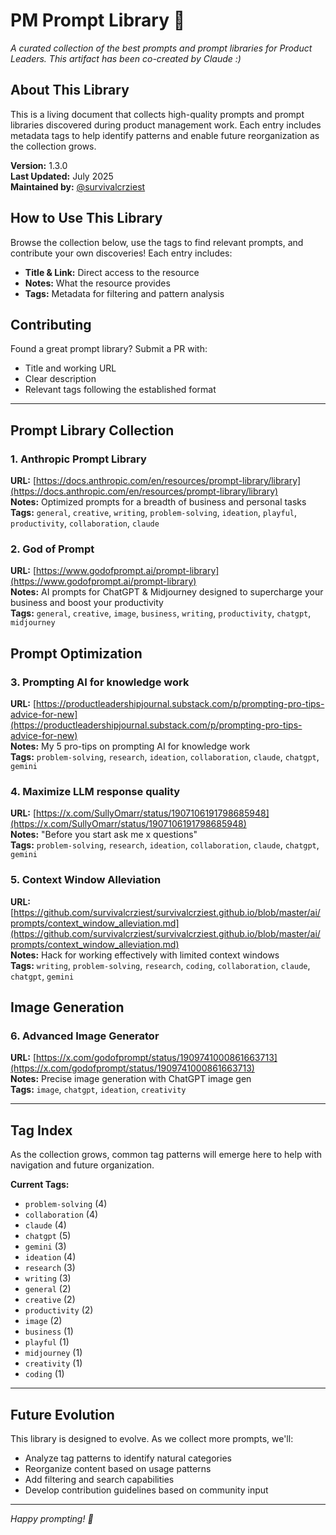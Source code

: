 # PM Prompt Library 🚀

*A curated collection of the best prompts and prompt libraries for Product Leaders. This artifact has been co-created by Claude :)*

## About This Library

This is a living document that collects high-quality prompts and prompt libraries discovered during product management work. Each entry includes metadata tags to help identify patterns and enable future reorganization as the collection grows.

**Version:** 1.3.0  
**Last Updated:** July 2025  
**Maintained by:** [@survivalcrziest](https://github.com/survivalcrziest)

## How to Use This Library

Browse the collection below, use the tags to find relevant prompts, and contribute your own discoveries! Each entry includes:
- **Title & Link:** Direct access to the resource
- **Notes:** What the resource provides
- **Tags:** Metadata for filtering and pattern analysis

## Contributing

Found a great prompt library? Submit a PR with:
- Title and working URL
- Clear description
- Relevant tags following the established format

---

## Prompt Library Collection

### 1. Anthropic Prompt Library
**URL:** [https://docs.anthropic.com/en/resources/prompt-library/library](https://docs.anthropic.com/en/resources/prompt-library/library)  
**Notes:** Optimized prompts for a breadth of business and personal tasks  
**Tags:** `general`, `creative`, `writing`, `problem-solving`, `ideation`, `playful`, `productivity`, `collaboration`, `claude`

### 2. God of Prompt
**URL:** [https://www.godofprompt.ai/prompt-library](https://www.godofprompt.ai/prompt-library)  
**Notes:** AI prompts for ChatGPT & Midjourney designed to supercharge your business and boost your productivity  
**Tags:** `general`, `creative`, `image`, `business`, `writing`, `productivity`, `chatgpt`, `midjourney`

## Prompt Optimization

### 3. Prompting AI for knowledge work
**URL:** [https://productleadershipjournal.substack.com/p/prompting-pro-tips-advice-for-new](https://productleadershipjournal.substack.com/p/prompting-pro-tips-advice-for-new)  
**Notes:** My 5 pro-tips on prompting AI for knowledge work  
**Tags:** `problem-solving`, `research`, `ideation`, `collaboration`, `claude`, `chatgpt`, `gemini`

### 4. Maximize LLM response quality
**URL:** [https://x.com/SullyOmarr/status/1907106191798685948](https://x.com/SullyOmarr/status/1907106191798685948)  
**Notes:** "Before you start ask me x questions"  
**Tags:** `problem-solving`, `research`, `ideation`, `collaboration`, `claude`, `chatgpt`, `gemini`

### 5. Context Window Alleviation
**URL:** [https://github.com/survivalcrziest/survivalcrziest.github.io/blob/master/ai/prompts/context_window_alleviation.md](https://github.com/survivalcrziest/survivalcrziest.github.io/blob/master/ai/prompts/context_window_alleviation.md)  
**Notes:** Hack for working effectively with limited context windows  
**Tags:** `writing`, `problem-solving`, `research`, `coding`, `collaboration`, `claude`, `chatgpt`, `gemini`

## Image Generation

### 6. Advanced Image Generator
**URL:** [https://x.com/godofprompt/status/1909741000861663713](https://x.com/godofprompt/status/1909741000861663713)  
**Notes:** Precise image generation with ChatGPT image gen  
**Tags:** `image`, `chatgpt`, `ideation`, `creativity`

---

## Tag Index

As the collection grows, common tag patterns will emerge here to help with navigation and future organization.

**Current Tags:**
- `problem-solving` (4)
- `collaboration` (4)
- `claude` (4)
- `chatgpt` (5)
- `gemini` (3)
- `ideation` (4)
- `research` (3)
- `writing` (3)
- `general` (2)
- `creative` (2) 
- `productivity` (2)
- `image` (2)
- `business` (1)
- `playful` (1)
- `midjourney` (1)
- `creativity` (1)
- `coding` (1)

---

## Future Evolution

This library is designed to evolve. As we collect more prompts, we'll:
- Analyze tag patterns to identify natural categories
- Reorganize content based on usage patterns
- Add filtering and search capabilities
- Develop contribution guidelines based on community input

---

*Happy prompting! 🎯*